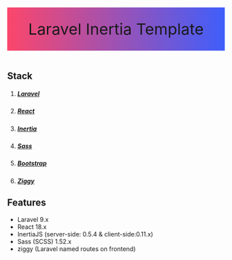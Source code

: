 <div style="height: 100px;background: linear-gradient(90deg, #FC466B 0%, #3F5EFB 100%);">
<p style="font-size: 36px;line-height: 100px;text-align: center">Laravel Inertia Template</p>
</div>
<br/>

## Stack
1. ##### [Laravel](https://laravel.com/)
2. ##### [React](https://reactjs.org/)
3. ##### [Inertia](https://inertiajs.com/)
4. ##### [Sass](https://sass-lang.com/)
5. ##### [Bootstrap](https://getbootstrap.com/)
6. ##### [Ziggy](https://github.com/tighten/ziggy)


## Features
* Laravel 9.x
* React 18.x
* InertiaJS (server-side: 0.5.4 & client-side:0.11.x)
* Sass (SCSS) 1.52.x
* ziggy (Laravel named routes on frontend)
